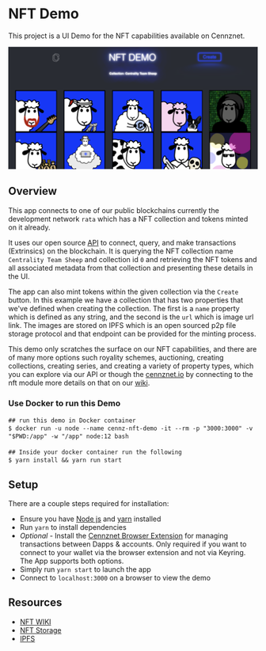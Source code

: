 # NFT Demo

This project is a UI Demo for the NFT capabilities available on Cennznet.

![app](public/app_screenshot.png)


## Overview

This app connects to one of our public blockchains currently the development network `rata`
which has a NFT collection and tokens minted on it already.

It uses our open source [API](https://github.com/cennznet/api.js) to connect, query, and make transactions (Extrinsics) on the blockchain.
It is querying the NFT collection name `Centrality Team Sheep` and collection id `0` and retrieving the NFT tokens and all associated metadata from that collection and presenting these details in the UI.


The app can also mint tokens within the given collection via the `Create` button. In this example we have a collection that has two properties that we've defined when creating the collection. 
The first is a `name` property which is defined as any string, and the second is the `url` which is image url link. The images are stored on IPFS which is an open sourced p2p file storage protocol
and that endpoint can be provided for the minting process.

This demo only scratches the surface on our NFT capabilities, and there are of many more options such royality schemes, auctioning, creating collections, creating series, and creating a variety of property types,
which you can explore via our API or though the [cennznet.io](https://cennznet.io/#/) by connecting to the nft module more details on that on our [wiki](https://wiki.cennz.net/#/References/Runtime-modules/NFT). 


### Use Docker to run this Demo

```
## run this demo in Docker container
$ docker run -u node --name cennz-nft-demo -it --rm -p "3000:3000" -v "$PWD:/app" -w "/app" node:12 bash

## Inside your docker container run the following
$ yarn install && yarn run start

```

## Setup

There are a couple steps required for installation:

- Ensure you have [Node js](https://nodejs.org/en/) and [yarn](https://classic.yarnpkg.com/en/docs/install/#mac-stable) installed
- Run `yarn` to install dependencies
- _Optional_ - Install the [Cennznet Browser Extension](https://chrome.google.com/webstore/detail/cennznet-extension/feckpephlmdcjnpoclagmaogngeffafk?hl=en) for managing transactions between Dapps & accounts. Only required if you want to connect to your wallet via the browser extension and not via Keyring. The App supports both options.
- Simply run `yarn start` to launch the app
- Connect to `localhost:3000` on a browser to view the demo


## Resources

- [NFT WIKI](https://wiki.cennz.net/#/Dapp-development/Guides/How-to-design-NFTs)
- [NFT Storage](https://nft.storage/)
- [IPFS](https://en.wikipedia.org/wiki/InterPlanetary_File_System)
  
